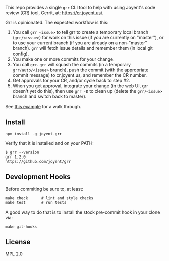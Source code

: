 This repo provides a single `grr` CLI tool to help with using Joyent's code
review (CR) tool, Gerrit, at: <https://cr.joyent.us/>.

Grr is opinionated. The expected workflow is this:

1. You call `grr <issue>` to tell grr to create a temporary local branch
   (`grr/<issue>`) for work on this issue (if you are currently on "master"),
   or to use your current branch (if you are already on a non-"master" branch).
   `grr` will fetch issue details and remember them (in local git config).
2. You make one or more commits for your change.
3. You call `grr`. `grr` will squash the commits (in a temporary
   `grr/auto/<issue>` branch), push the commit (with the appropriate commit
   message) to cr.joyent.us, and remember the CR number.
4. Get approvals for your CR, and/or cycle back to step #2.
5. When you get approval, integrate your change (in the web UI, grr doesn't
   yet do this), then use `grr -D` to clean up (delete the `grr/<issue>`
   branch and switch back to master).

See [this example](docs/example.md) for a walk through.


## Install

    npm install -g joyent-grr

Verify that it is installed and on your PATH:

    $ grr --version
    grr 1.2.0
    https://github.com/joyent/grr


## Development Hooks

Before commiting be sure to, at least:

    make check      # lint and style checks
    make test       # run tests

A good way to do that is to install the stock pre-commit hook in your
clone via:

    make git-hooks

## License

MPL 2.0
